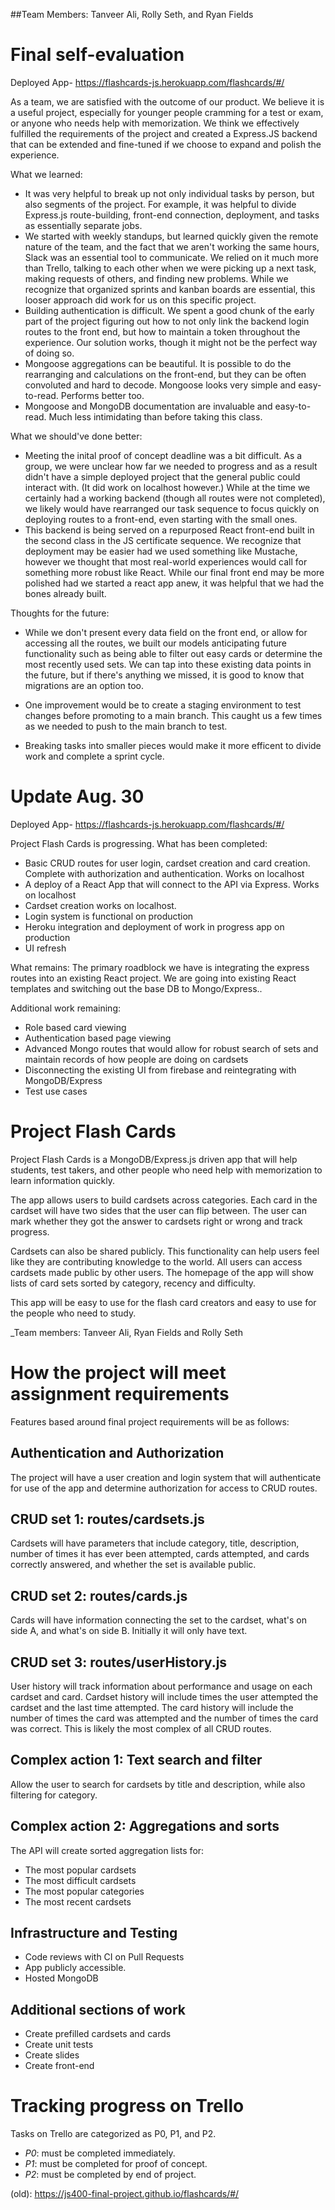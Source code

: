 ##Team Members:  Tanveer Ali, Rolly Seth, and Ryan Fields

# Final self-evaluation

Deployed App- https://flashcards-js.herokuapp.com/flashcards/#/

As a team, we are satisfied with the outcome of our product. We believe it is a useful project, especially for younger people cramming for a test or exam, or anyone who needs help with memorization. We think we effectively fulfilled the requirements of the project and created a Express.JS backend that can be extended and fine-tuned if we choose to expand and polish the experience.

What we learned:
- It was very helpful to break up not only individual tasks by person, but also segments of the project. For example, it was helpful to divide Express.js route-building, front-end connection, deployment, and tasks as essentially separate jobs.
- We started with weekly standups, but learned quickly given the remote nature of the team, and the fact that we aren't working the same hours, Slack was an essential tool to communicate. We relied on it much more than Trello, talking to each other when we were picking up a next task, making requests of others, and finding new problems. While we recognize that organized sprints and kanban boards are essential, this looser approach did work for us on this specific project.
- Building authentication is difficult. We spent a good chunk of the early part of the project figuring out how to not only link the backend login routes to the front end, but how to maintain a token throughout the experience. Our solution works, though it might not be the perfect way of doing so.
- Mongoose aggregations can be beautiful. It is possible to do the rearranging and calculations on the front-end, but they can be often convoluted and hard to decode. Mongoose looks very simple and easy-to-read. Performs better too.
- Mongoose and MongoDB documentation are invaluable and easy-to-read. Much less intimidating than before taking this class.

What we should've done better:
- Meeting the inital proof of concept deadline was a bit difficult. As a group, we were unclear how far we needed to progress and as a result didn't have a simple deployed project that the general public could interact with. (It did work on localhost however.) While at the time we certainly had a working backend (though all routes were not completed), we likely would have rearranged our task sequence to focus quickly on deploying routes to a front-end, even starting with the small ones.
- This backend is being served on a repurposed React front-end built in the second class in the JS certificate sequence. We recognize that deployment may be easier had we used something like Mustache, however we thought that most real-world experiences would call for something more robust like React. While our final front end may be more polished had we started a react app anew, it was helpful that we had the bones already built.

Thoughts for the future:
- While we don't present every data field on the front end, or allow for accessing all the routes, we built our models anticipating future functionality such as being able to filter out easy cards or determine the most recently used sets. We can tap into these existing data points in the future, but if there's anything we missed, it is good to know that migrations are an option too.

- One improvement would be to create a staging environment to test changes before promoting to a main branch.  This caught us a few times as we needed to push to the main branch to test.

- Breaking tasks into smaller pieces would make it more efficent to divide work and complete a sprint cycle.

# Update Aug. 30

Deployed App- https://flashcards-js.herokuapp.com/flashcards/#/

Project Flash Cards is progressing. What has been completed:
- Basic CRUD routes for user login, cardset creation and card creation. Complete with authorization and authentication. Works on localhost
- A deploy of a React App that will connect to the API via Express. Works on localhost
- Cardset creation works on localhost.
- Login system is functional on production
- Heroku integration and deployment of work in progress app on production
- UI refresh

What remains:
The primary roadblock we have is integrating the express routes into an existing React project. We are going into existing React templates and switching out the base DB to Mongo/Express..

Additional work remaining:
- Role based card viewing 
- Authentication based page viewing 
- Advanced Mongo routes that would allow for robust search of sets and maintain records of how people are doing on cardsets
- Disconnecting the existing UI from firebase and reintegrating with MongoDB/Express
- Test use cases

# Project Flash Cards
Project Flash Cards is a MongoDB/Express.js driven app that will help students, test takers, and other people who need help with memorization to learn information quickly.

The app allows users to build cardsets across categories. Each card in the cardset will have two sides that the user can flip between. The user can mark whether they got the answer to cardsets right or wrong and track progress.

Cardsets can also be shared publicly. This functionality can help users feel like they are contributing knowledge to the world. All users can access cardsets made public by other users. The homepage of the app will show lists of card sets sorted by category, recency and difficulty.

This app will be easy to use for the flash card creators and easy to use for the people who need to study.

_Team members: Tanveer Ali, Ryan Fields and Rolly Seth

# How the project will meet assignment requirements

Features based around final project requirements will be as follows:

## Authentication and Authorization

The project will have a user creation and login system that will authenticate for use of the app and determine authorization for access to CRUD routes.

## CRUD set 1: routes/cardsets.js

Cardsets will have parameters that include category, title, description, number of times it has ever been attempted, cards attempted, and cards correctly answered, and whether the set is available public.

## CRUD set 2: routes/cards.js

Cards will have information connecting the set to the cardset, what's on side A, and what's on side B. Initially it will only have text.

## CRUD set 3: routes/userHistory.js

User history will track information about performance and usage on each cardset and card. Cardset history will include times the user attempted the cardset and the last time attempted. The card history will include the number of times the card was attempted and the number of times the card was correct. This is likely the most complex of all CRUD routes.

## Complex action 1: Text search and filter

Allow the user to search for cardsets by title and description, while also filtering for category.

## Complex action 2: Aggregations and sorts

The API will create sorted aggregation lists for:
- The most popular cardsets
- The most difficult cardsets
- The most popular categories
- The most recent cardsets

## Infrastructure and Testing
- Code reviews with CI on Pull Requests
- App publicly accessible.  
- Hosted MongoDB 

## Additional sections of work
- Create prefilled cardsets and cards
- Create unit tests
- Create slides
- Create front-end

# Tracking progress on Trello

Tasks on Trello are categorized as P0, P1, and P2.
- *P0*: must be completed immediately.
- *P1*: must be completed for proof of concept.
- *P2*: must be completed by end of project.


(old): https://js400-final-project.github.io/flashcards/#/
